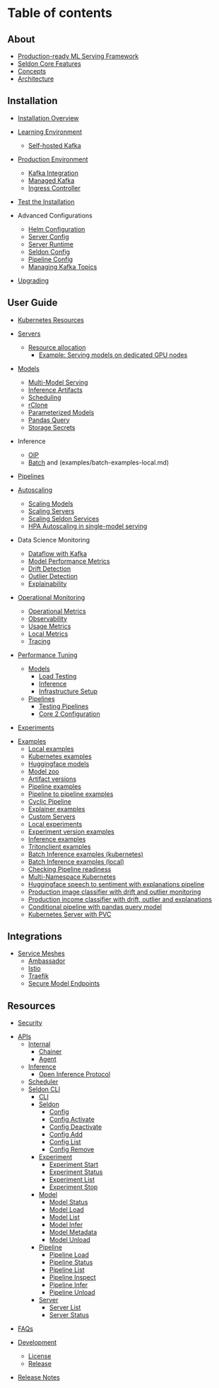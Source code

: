 # Table of contents

## About
* [Production-ready ML Serving Framework](README.md)
* [Seldon Core Features](core-features.md)
* [Concepts](concepts/README.md)
* [Architecture](architecture/README.md)

## Installation
* [Installation Overview](installation/README.md)
* [Learning Environment](installation/learning-environment/README.md)
  * [Self-hosted Kafka](installation/learning-environment/self-hosted-kafka.md)
* [Production Environment](installation/production-environment/README.md)
  * [Kafka Integration](installation/production-environment/kafka/README.md)
  * [Managed Kafka](installation/production-environment/kafka/managed-kafka.md) 
  * [Ingress Controller](installation/production-environment/ingress-controller/istio.md)
* [Test the Installation](installation/test-installation.md)
    
* Advanced Configurations
  * [Helm Configuration](installation/helm/README.md)
  * [Server Config](kubernetes/resources/serverconfig.md)
  * [Server Runtime](kubernetes/resources/seldonruntime.md)
  * [Seldon Config](kubernetes/resources/seldonconfig.md)
  * [Pipeline Config](kubernetes/resources/pipeline.md)
  * [Managing Kafka Topics](managing-kafka-topics.md)
* [Upgrading](upgrading.md) 

## User Guide
<!-- * Getting Started -->
<!-- * Deploy Model (OIP+MLServer Link) -->
<!-- * Inference Server -->
<!-- * Run Inference -->
* [Kubernetes Resources](kubernetes/resources/README.md) 
* [Servers](servers.md)
    * [Resource allocation](resource-allocation/README.md)
      * [Example: Serving models on dedicated GPU nodes](resource-allocation/example-serving-models-on-dedicated-gpu-nodes.md)
* [Models](models/README.md)
    <!--  
    * CRD
    * Registration
    * Versioning
    * LLM
    * Parameterized Models
    * Links to Secret Management -->
    * [Multi-Model Serving](models/mms.md)
    * [Inference Artifacts](models/inference-artifacts.md)
    * [Scheduling](models/scheduling.md)
    * [rClone](models/rclone.md)
    * [Parameterized Models](models/parameterized-models/README.md)
    * [Pandas Query](models/parameterized-models/pandasquery.md) 
    * [Storage Secrets](kubernetes/storage-secrets.md)
* Inference
    <!--
    * [Inference Server](https://docs.seldon.io/projects/seldon-core/en/v2/contents/about/index.html#inference-servers)
    * [Run Inference](https://docs.seldon.io/projects/seldon-core/en/v2/contents/inference/index.html)
    -->
    * [OIP](apis/inference/v2.md)
    * [Batch](examples/batch-examples-k8s.md) and (examples/batch-examples-local.md)
* [Pipelines](pipelines.md)
* [Autoscaling](scaling/README.md)
  * [Scaling Models](scaling/autoscaling.md)
  * [Scaling Servers](scaling/hpa-rps-autoscaling.md)
  * [Scaling Seldon Services](scaling/scaling-core-services.md)

  <!--
  * Multi-Component Serving and Overcommit -->
  * [HPA Autoscaling in single-model serving](kubernetes/hpa-rps-autoscaling.md)
* Data Science Monitoring
    * [Dataflow with Kafka](architecture/dataflow.md)
    <!-- * Request & Response Logging  -->
    * [Model Performance Metrics](performance-tests.md)
    * [Drift Detection](drift.md)
    * [Outlier Detection](outlier.md)
    * [Explainability](explainers.md)
* [Operational Monitoring](operational-monitoring/README.md) 
    * [Operational Metrics](operational-monitoring/operational.md)
    * [Observability](operational-monitoring/observability.md)
    * [Usage Metrics](operational-monitoring/usage.md)
    * [Local Metrics](operational-monitoring/local-metrics-test.md)
    * [Tracing](kubernetes/tracing.md)
    <!-- * Kubernetes Metrics -->
    
* [Performance Tuning](performance-tuning/readme.md)
    * [Models](performance-tuning/models/README.md)
        * [Load Testing](performance-tuning/models/load-testing.md)
        * [Inference](performance-tuning/models/inference.md)
        * [Infrastructure Setup](performance-tuning/models/infrastructure-setup.md)
    * [Pipelines](performance-tuning/pipelines/README.md)
        * [Testing Pipelines](performance-tuning/pipelines/testing-pipelines.md)
        * [Core 2 Configuration](performance-tuning/pipelines/core-2-configuration.md)

<!--    
* Rollouts & Experiments
    * Rollout Strategies
        * Progressive Rollouts
        * Rollbacks -->
* [Experiments](kubernetes/resources/experiment.md)
<!--
      * A/B Testing
      * Traffic Splitting
      * Canary
      * Shadow 
    * CI/CD
      * Link to Component Versioning 
-->
* [Examples](examples/README.md)
  * [Local examples](examples/local-examples.md)
  * [Kubernetes examples](examples/k8s-examples.md)
  * [Huggingface models](examples/huggingface.md)
  * [Model zoo](examples/model-zoo.md)
  * [Artifact versions](examples/multi-version.md)
  * [Pipeline examples](examples/pipeline-examples.md)
  * [Pipeline to pipeline examples](examples/pipeline-to-pipeline.md)
  * [Cyclic Pipeline](examples/pipeline-cyclic.md)
  * [Explainer examples](examples/explainer-examples.md)
  * [Custom Servers](examples/custom-servers.md)
  * [Local experiments](examples/local-experiments.md)
  * [Experiment version examples](examples/experiment-versions.md)
  * [Inference examples](examples/inference.md)
  * [Tritonclient examples](examples/tritonclient-examples.md)
  * [Batch Inference examples (kubernetes)](examples/batch-examples-k8s.md)
  * [Batch Inference examples (local)](examples/batch-examples-local.md)
  * [Checking Pipeline readiness](examples/pipeline-ready-and-metadata.md)
  * [Multi-Namespace Kubernetes](examples/k8s-clusterwide.md)
  * [Huggingface speech to sentiment with explanations pipeline](examples/speech-to-sentiment.md)
  * [Production image classifier with drift and outlier monitoring](examples/cifar10.md)
  * [Production income classifier with drift, outlier and explanations](examples/income.md)
  * [Conditional pipeline with pandas query model](examples/pandasquery.md)
  * [Kubernetes Server with PVC](examples/k8s-pvc.md)  


## Integrations
  * [Service Meshes](kubernetes/service-meshes/README.md)
    * [Ambassador](kubernetes/service-meshes/ambassador.md)
    * [Istio](kubernetes/service-meshes/istio.md)
    * [Traefik](kubernetes/service-meshes/traefik.md)
    * [Secure Model Endpoints](models/securing-endpoints.md)
<!--   
  * Audit Trails
  * Alerts
  * Data Management
  * Modules 
  -->
## Resources
<!--
* Troubleshooting
* Tutorials -->
* [Security](/getting-started/kubernetes-installation/security/index.html)
<!--
  * Authentication
  * Authorization
  * Secrets Management 
  -->
* [APIs](apis/README.md)
  * [Internal](apis/internal/README.md)
    * [Chainer](apis/internal/chainer.md)
    * [Agent](apis/internal/agent.md)
  * [Inference](apis/inference/README.md)
    * [Open Inference Protocol](apis/inference/v2.md)
  * [Scheduler](apis/scheduler.md)
  * [Seldon CLI](getting-started/cli.md)
    * [CLI](cli/README.md)
    * [Seldon](cli/seldon.md)
      * [Config](cli/seldon\_config.md)
      * [Config Activate](cli/seldon\_config\_activate.md)
      * [Config Deactivate](cli/seldon\_config\_deactivate.md)
      * [Config Add](cli/seldon\_config\_add.md)
      * [Config List](cli/seldon\_config\_list.md)
      * [Config Remove](cli/seldon\_config\_remove.md)
    * [Experiment](cli/seldon\_experiment.md)
      * [Experiment Start](cli/seldon\_experiment\_start.md)
      * [Experiment Status](cli/seldon\_experiment\_status.md)
      * [Experiment List](cli/seldon\_experiment\_list.md)
      * [Experiment Stop](cli/seldon\_experiment\_stop.md)
    * [Model](cli/seldon\_model.md)
      * [Model Status](cli/seldon\_model\_status.md)
      * [Model Load](cli/seldon\_model\_load.md)
      * [Model List](cli/seldon\_model\_list.md)
      * [Model Infer](cli/seldon\_model\_infer.md)
      * [Model Metadata](cli/seldon\_model\_metadata.md)
      * [Model Unload](cli/seldon\_model\_unload.md)
    * [Pipeline](cli/seldon\_pipeline.md)
      * [Pipeline Load](cli/seldon\_pipeline\_load.md)
      * [Pipeline Status](cli/seldon\_pipeline\_status.md)
      * [Pipeline List](cli/seldon\_pipeline\_list.md)
      * [Pipeline Inspect](cli/seldon\_pipeline\_inspect.md)
      * [Pipeline Infer](cli/seldon\_pipeline\_infer.md)
      * [Pipeline Unload](cli/seldon\_pipeline\_unload.md)
    * [Server](cli/seldon\_server.md)
      * [Server List](cli/seldon\_server\_list.md)
      * [Server Status](cli/seldon\_server\_status.md)
<!--    
* Reference
    * Glossary -->
* [FAQs](faqs.md)         
 
* [Development](development/README.md)
  * [License](development/licenses.md)
  * [Release](development/release.md)
* [Release Notes](https://github.com/SeldonIO/seldon-core/releases/tag/v2.9.0)

